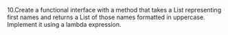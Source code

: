 10.Create a functional interface with a method that takes a List<String> representing first names and returns a
List<String> of those names formatted in uppercase. Implement it using a lambda expression.
